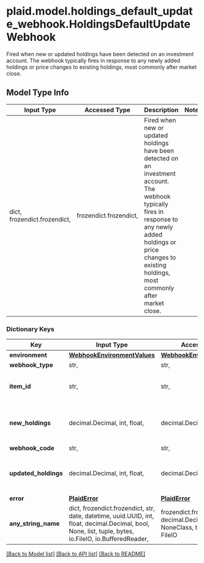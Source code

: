# plaid.model.holdings_default_update_webhook.HoldingsDefaultUpdateWebhook

Fired when new or updated holdings have been detected on an investment account. The webhook typically fires in response to any newly added holdings or price changes to existing holdings, most commonly after market close.

## Model Type Info
Input Type | Accessed Type | Description | Notes
------------ | ------------- | ------------- | -------------
dict, frozendict.frozendict,  | frozendict.frozendict,  | Fired when new or updated holdings have been detected on an investment account. The webhook typically fires in response to any newly added holdings or price changes to existing holdings, most commonly after market close. | 

### Dictionary Keys
Key | Input Type | Accessed Type | Description | Notes
------------ | ------------- | ------------- | ------------- | -------------
**environment** | [**WebhookEnvironmentValues**](WebhookEnvironmentValues.md) | [**WebhookEnvironmentValues**](WebhookEnvironmentValues.md) |  | 
**webhook_type** | str,  | str,  | &#x60;HOLDINGS&#x60; | 
**item_id** | str,  | str,  | The &#x60;item_id&#x60; of the Item associated with this webhook, warning, or error | 
**new_holdings** | decimal.Decimal, int, float,  | decimal.Decimal,  | The number of new holdings reported since the last time this webhook was fired. | 
**webhook_code** | str,  | str,  | &#x60;DEFAULT_UPDATE&#x60; | 
**updated_holdings** | decimal.Decimal, int, float,  | decimal.Decimal,  | The number of updated holdings reported since the last time this webhook was fired. | 
**error** | [**PlaidError**](PlaidError.md) | [**PlaidError**](PlaidError.md) |  | [optional] 
**any_string_name** | dict, frozendict.frozendict, str, date, datetime, uuid.UUID, int, float, decimal.Decimal, bool, None, list, tuple, bytes, io.FileIO, io.BufferedReader,  | frozendict.frozendict, str, decimal.Decimal, BoolClass, NoneClass, tuple, bytes, FileIO | any string name can be used but the value must be the correct type | [optional]

[[Back to Model list]](../../README.md#documentation-for-models) [[Back to API list]](../../README.md#documentation-for-api-endpoints) [[Back to README]](../../README.md)

